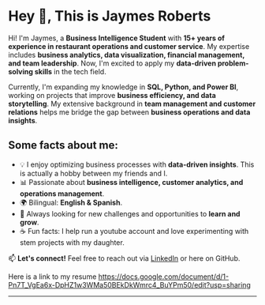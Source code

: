 # Hey 👋, This is Jaymes Roberts  

Hi! I'm Jaymes, a **Business Intelligence Student** with **15+ years of experience in restaurant operations and customer service**. My expertise includes **business analytics, data visualization, financial management, and team leadership**. Now, I'm excited to apply my **data-driven problem-solving skills** in the tech field.  

Currently, I'm expanding my knowledge in **SQL, Python, and Power BI**, working on projects that improve **business efficiency, and data storytelling**. My extensive background in **team management and customer relations** helps me bridge the gap between **business operations and data insights**.  
 
## Some facts about me:  
- 💡 I enjoy optimizing business processes with **data-driven insights**. This is actually a hobby between my friends and I. 
- 📊 Passionate about **business intelligence, customer analytics, and operations management**.  
- 🌍 Bilingual: **English & Spanish**.  
- 🎯 Always looking for new challenges and opportunities to **learn and grow**.  
- ☕ Fun facts: I help run a youtube account and love experimenting with stem projects with my daughter.  

📫 **Let's connect!** Feel free to reach out via [LinkedIn](https://www.linkedin.com/in/jaymes-roberts/) or here on GitHub.  

Here is a link to my resume https://docs.google.com/document/d/1-Pn7T_VgEa6x-DpHZ1w3WMa50BEkDkWmrc4_BuYPm50/edit?usp=sharing

---




